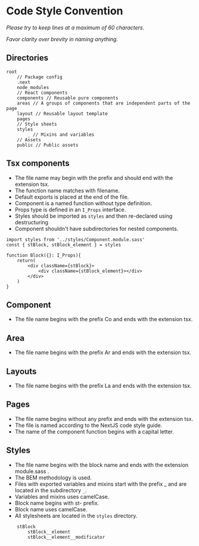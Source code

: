 # Code Style Convention
_Please try to keep lines at a maximum of 60 characters._

_Favor clarity over brevity in naming anything._
## Directories
```
root
    // Package config
    .next
    node_modules
    // React components
    components // Reusable pure components
    areas // A groups of components that are independent parts of the page
    layout // Reusable layout template
    pages
    // Style sheets
    styles
        _ // Mixins and variables
    // Assets
    public // Public assets
```
## Tsx components
- The file name may begin with the prefix and should end with the extension tsx.
- The function name matches with filename.
- Default exports is placed at the end of the file.
- Component is a named function without type definition.
- Props type is defined in an `I_Props` interface.
- Styles should be imported as `styles` and then re-declared using destructuring
- Component shouldn't have subdirectories for nested components.
```
import styles from '../styles/Component.module.sass'
const { stBlock, stBlock_element } = styles

function Block({}: I_Props){
    return(
        <div className={stBlock}>
            <div className={stBlock_element}></div>
        </div>
    )
}
```
## Component
- The file name begins with the prefix Co and ends with the extension tsx.
## Area
- The file name begins with the prefix Ar and ends with the extension tsx.
## Layouts
- The file name begins with the prefix La and ends with the extension tsx.
## Pages
- The file name begins without any prefix and ends with the extension tsx.
- The file is named according to the NextJS code style guide.
- The name of the component function begins with a capital letter.
## Styles
- The file name begins with the block name and ends with the extension module.sass .
- The BEM methodology is used.
- Files with exported variables and mixins start with the prefix _ and are located in the subdirectory `_`.
- Variables and mixins uses camelCase.
- Block name begins with st- prefix.
- Block name uses camelCase.
- All stylesheets are located in the `styles` directory.
```
    stBlock
        stBlock__element
        stBlock__element__modificator

```
